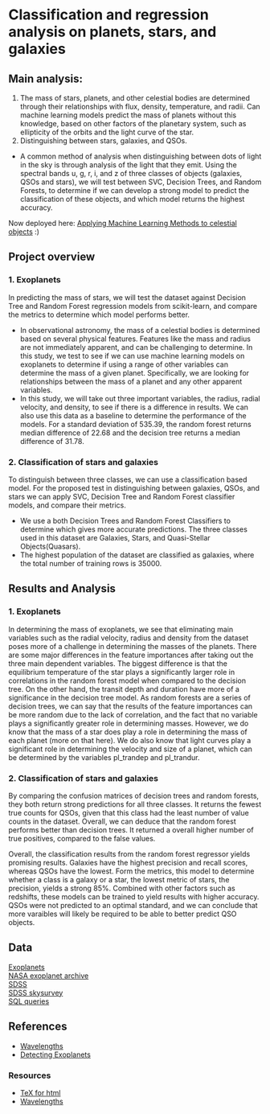 # Classification and regression analysis on planets, stars, and galaxies
## Main analysis:
1. The mass of stars, planets, and other celestial bodies are determined through their relationships with flux, density, temperature, and radii. Can machine learning models predict the mass of planets without this knowledge, based on other factors of the planetary system, such as ellipticity of the orbits and the light curve of the star. 
2. Distinguishing between stars, galaxies, and QSOs.
- A common method of analysis when distinguishing between dots of light in the sky is through analysis of the light that they emit. Using the spectral bands u, g, r, i, and z of three classes of objects (galaxies, QSOs and stars), we will test between SVC, Decision Trees, and Random Forests, to determine if we can develop a strong model to predict the classification of these objects, and which model returns the highest accuracy.

Now deployed here: [Applying Machine Learning Methods to celestial objects](http://alisonands.pythonanywhere.com/) :)

## Project overview
### 1. Exoplanets
In predicting the mass of stars, we will test the dataset against Decision Tree and Random Forest regression models from scikit-learn, and compare the metrics to determine which model performs better.
- In observational astronomy, the mass of a celestial bodies is determined based on several physical features.
Features like the mass and radius are not immediately apparent, and can be challenging to determine. In this study, we test to see if we can use machine learning models on exoplanets to determine if using a range of other variables can determine the mass of a given planet. Specifically, we are looking for relationships between the mass of a planet and any other apparent variables.
- In this study, we will take out three important variables, the radius, radial velocity, and density, to see if there is a difference in results. We can also use this data as a baseline to determine the performance of the models. For a standard deviation of 535.39, the random forest returns median difference of 22.68 and the decision tree returns a median difference of 31.78.

### 2. Classification of stars and galaxies
To distinguish between three classes, we can use a classification based model. For the proposed test in distinguishing between galaxies, QSOs, and stars we can apply SVC, Decision Tree and Random Forest classifier models, and compare their metrics.
- We use a both Decision Trees and Random Forest Classifiers to determine which gives more accurate predictions. The three classes used in this dataset are Galaxies, Stars, and Quasi-Stellar Objects(Quasars).
- The highest population of the dataset are classified as galaxies, where the total number of training rows is 35000.

## Results and Analysis
### 1. Exoplanets
In determining the mass of exoplanets, we see that eliminating main variables such as the radial velocity, radius and density from the dataset poses more of a challenge in determining the masses of the planets. 
There are some major differences in the feature importances after taking out the three main dependent variables. The biggest difference is that the equilibrium temperature of the star plays a significantly larger role in correlations in the random forest model when compared to the decision tree. On the other hand, the transit depth and duration have more of a significance in the decision tree model. As random forests are a series of decision trees, we can say that the results of the feature importances can be more random due to the lack of correlation, and the fact that no variable plays a significantly greater role in determining masses. However, we do know that the mass of a star does play a role in determining the mass of each planet (more on that here). We do also know that light curves play a significant role in determining the velocity and size of a planet, which can be determined by the variables pl_trandep and pl_trandur.

### 2. Classification of stars and galaxies
By comparing the confusion matrices of decision trees and random forests, they both return strong predictions for all three classes. It returns the fewest true counts for QSOs, given that this class had the least number of value counts in the dataset. Overall, we can deduce that the random forest performs better than decision trees. It returned a overall higher number of true positives, compared to the false values.

Overall, the classification results from the random forest regressor yields promising results. Galaxies have the highest precision and recall scores, whereas QSOs have the lowest. Form the metrics, this model to determine whether a class is a galaxy or a star, the lowest metric of stars, the precision, yields a strong 85%. Combined with other factors such as redshifts, these models can be trained to yield results with higher accuracy. QSOs were not predicted to an optimal standard, and we can conclude that more varaibles will likely be required to be able to better predict QSO objects.



## Data
[Exoplanets](https://exoplanet.eu/catalog/)\
[NASA exoplanet archive](https://exoplanetarchive.ipac.caltech.edu/docs/TAP/usingTAP.html)\
[SDSS](https://dr18.sdss.org/)\
[SDSS skysurvey](https://skyserver.sdss.org/dr9/en/help/browser/browser.asp)\
[SQL queries](https://skyserver.sdss.org/dr9/en/tools/search/sql.asp)

## References
- [Wavelengths](https://voyages.sdss.org/preflight/light/filters/)
- [Detecting Exoplanets](http://www.astro.gsu.edu/lab/Supplemental_labs/supplemental_labs_files/exoplanets/Exoplanet_writeup.pdf)

### Resources
- [TeX for html](https://www.maths.nottingham.ac.uk/plp/pmadw/lm.html)
- [Wavelengths](https://voyages.sdss.org/preflight/light/filters/)
